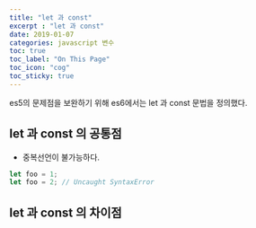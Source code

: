 ```yaml
---
title: "let 과 const"
excerpt : "let 과 const"
date: 2019-01-07
categories: javascript 변수
toc: true
toc_label: "On This Page"
toc_icon: "cog"
toc_sticky: true
---
```


es5의 문제점을 보완하기 위해 es6에서는 let 과 const 문법을 정의했다.

## let 과 const 의 공통점
  - 중복선언이 불가능하다.
  ```js
  let foo = 1;
  let foo = 2; // Uncaught SyntaxError
  ```
  
## let 과 const 의 차이점
